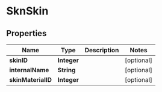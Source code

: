 
# SknSkin

## Properties
Name | Type | Description | Notes
------------ | ------------- | ------------- | -------------
**skinID** | **Integer** |  |  [optional]
**internalName** | **String** |  |  [optional]
**skinMaterialID** | **Integer** |  |  [optional]



